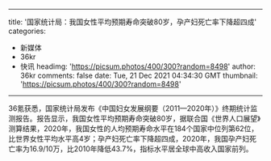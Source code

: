 
---
title: '国家统计局：我国女性平均预期寿命突破80岁，孕产妇死亡率下降超四成'
categories: 
 - 新媒体
 - 36kr
 - 快讯
headimg: 'https://picsum.photos/400/300?random=8498'
author: 36kr
comments: false
date: Tue, 21 Dec 2021 04:34:30 GMT
thumbnail: 'https://picsum.photos/400/300?random=8498'
---

<div>   
36氪获悉，国家统计局发布《中国妇女发展纲要（2011—2020年）》终期统计监测报告。报告显示，我国女性平均预期寿命突破80岁，据联合国《世界人口展望》测算结果，2020年，我国女性的人均预期寿命水平在184个国家中位列第62位，比世界女性平均水平高4岁；孕产妇死亡率下降超四成，2020年，我国孕产妇死亡率为16.9/10万，比2010年降低43.7%，指标水平居全球中高收入国家前列。  
</div>
            